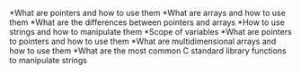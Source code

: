 *What are pointers and how to use them
*What are arrays and how to use them
*What are the differences between pointers and arrays
*How to use strings and how to manipulate them
*Scope of variables
*What are pointers to pointers and how to use them
*What are multidimensional arrays and how to use them
*What are the most common C standard library functions to manipulate strings
